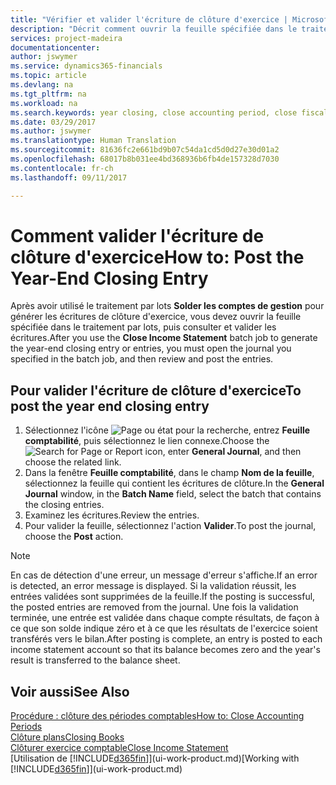 ```yaml
---
title: "Vérifier et valider l'écriture de clôture d'exercice | Microsoft Docs"
description: "Décrit comment ouvrir la feuille spécifiée dans le traitement par lots Clôturer exercice comptable, puis examiner et valider l'écriture de clôture de fin d'exercice."
services: project-madeira
documentationcenter: 
author: jswymer
ms.service: dynamics365-financials
ms.topic: article
ms.devlang: na
ms.tgt_pltfrm: na
ms.workload: na
ms.search.keywords: year closing, close accounting period, close fiscal year, bank account detailed trial balance
ms.date: 03/29/2017
ms.author: jswymer
ms.translationtype: Human Translation
ms.sourcegitcommit: 81636fc2e661bd9b07c54da1cd5d0d27e30d01a2
ms.openlocfilehash: 68017b8b031ee4bd368936b6fb4de157328d7030
ms.contentlocale: fr-ch
ms.lasthandoff: 09/11/2017

---
```

# <a name="how-to-post-the-year-end-closing-entry"></a><span data-ttu-id="7214b-103">Comment valider l'écriture de clôture d'exercice</span><span class="sxs-lookup"><span data-stu-id="7214b-103">How to: Post the Year-End Closing Entry</span></span>
<span data-ttu-id="7214b-104">Après avoir utilisé le traitement par lots **Solder les comptes de gestion** pour générer les écritures de clôture d'exercice, vous devez ouvrir la feuille spécifiée dans le traitement par lots, puis consulter et valider les écritures.</span><span class="sxs-lookup"><span data-stu-id="7214b-104">After you use the **Close Income Statement** batch job to generate the year-end closing entry or entries, you must open the journal you specified in the batch job, and then review and post the entries.</span></span>

## <a name="to-post-the-year-end-closing-entry"></a><span data-ttu-id="7214b-105">Pour valider l'écriture de clôture d'exercice</span><span class="sxs-lookup"><span data-stu-id="7214b-105">To post the year end closing entry</span></span>
1. <span data-ttu-id="7214b-106">Sélectionnez l'icône ![Page ou état pour la recherche](media/ui-search/search_small.png "Page ou état pour la recherche"), entrez **Feuille comptabilité**, puis sélectionnez le lien connexe.</span><span class="sxs-lookup"><span data-stu-id="7214b-106">Choose the ![Search for Page or Report](media/ui-search/search_small.png "Search for Page or Report icon") icon, enter **General Journal**, and then choose the related link.</span></span>
2. <span data-ttu-id="7214b-107">Dans la fenêtre **Feuille comptabilité**, dans le champ **Nom de la feuille**, sélectionnez la feuille qui contient les écritures de clôture.</span><span class="sxs-lookup"><span data-stu-id="7214b-107">In the **General Journal** window, in the **Batch Name** field, select the batch that contains the closing entries.</span></span>
3. <span data-ttu-id="7214b-108">Examinez les écritures.</span><span class="sxs-lookup"><span data-stu-id="7214b-108">Review the entries.</span></span>
4. <span data-ttu-id="7214b-109">Pour valider la feuille, sélectionnez l'action **Valider**.</span><span class="sxs-lookup"><span data-stu-id="7214b-109">To post the journal, choose the **Post** action.</span></span>

> [!NOTE]  
>   <span data-ttu-id="7214b-110">En cas de détection d'une erreur, un message d'erreur s'affiche.</span><span class="sxs-lookup"><span data-stu-id="7214b-110">If an error is detected, an error message is displayed.</span></span> <span data-ttu-id="7214b-111">Si la validation réussit, les entrées validées sont supprimées de la feuille.</span><span class="sxs-lookup"><span data-stu-id="7214b-111">If the posting is successful, the posted entries are removed from the journal.</span></span> <span data-ttu-id="7214b-112">Une fois la validation terminée, une entrée est validée dans chaque compte résultats, de façon à ce que son solde indique zéro et à ce que les résultats de l'exercice soient transférés vers le bilan.</span><span class="sxs-lookup"><span data-stu-id="7214b-112">After posting is complete, an entry is posted to each income statement account so that its balance becomes zero and the year's result is transferred to the balance sheet.</span></span>

## <a name="see-also"></a><span data-ttu-id="7214b-113">Voir aussi</span><span class="sxs-lookup"><span data-stu-id="7214b-113">See Also</span></span>
[<span data-ttu-id="7214b-114">Procédure : clôture des périodes comptables</span><span class="sxs-lookup"><span data-stu-id="7214b-114">How to: Close Accounting Periods</span></span>](year-close-account-periods.md)  
[<span data-ttu-id="7214b-115">Clôture plans</span><span class="sxs-lookup"><span data-stu-id="7214b-115">Closing Books</span></span>](year-close-books.md)  
[<span data-ttu-id="7214b-116">Clôturer exercice comptable</span><span class="sxs-lookup"><span data-stu-id="7214b-116">Close Income Statement</span></span>](year-close-income-statement.md)  
<span data-ttu-id="7214b-117">[Utilisation de [!INCLUDE[d365fin](includes/d365fin_md.md)]](ui-work-product.md)</span><span class="sxs-lookup"><span data-stu-id="7214b-117">[Working with [!INCLUDE[d365fin](includes/d365fin_md.md)]](ui-work-product.md)</span></span>

